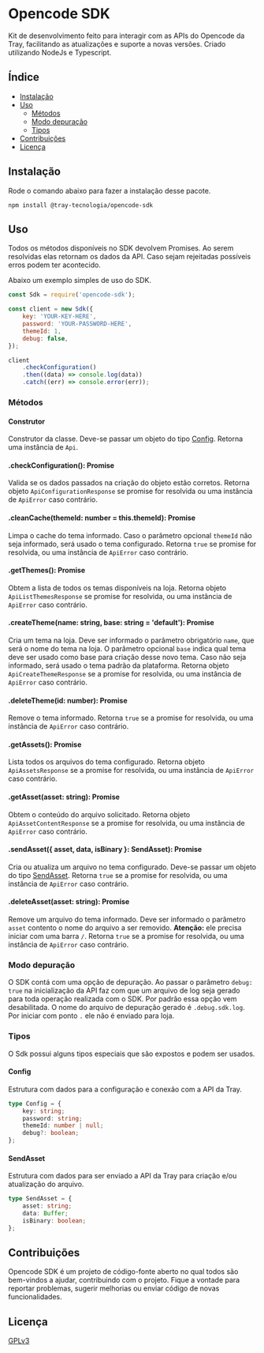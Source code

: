 # Opencode SDK

Kit de desenvolvimento feito para interagir com as APIs do Opencode da Tray, facilitando as atualizações e suporte a novas versões. Criado utilizando NodeJs e Typescript.

## Índice

-   [Instalação](#instalação)
-   [Uso](#uso)
    -   [Métodos](#métodos)
    -   [Modo depuração](#modo-depuração)
    -   [Tipos](#tipos)
-   [Contribuições](#contribuições)
-   [Licença](#licença)

## Instalação

Rode o comando abaixo para fazer a instalação desse pacote.

```shell
npm install @tray-tecnologia/opencode-sdk
```

## Uso

Todos os métodos disponíveis no SDK devolvem Promises. Ao serem resolvidas elas retornam os dados da API. Caso sejam rejeitadas possíveis erros podem ter acontecido.

Abaixo um exemplo simples de uso do SDK.

```js
const Sdk = require('opencode-sdk');

const client = new Sdk({
    key: 'YOUR-KEY-HERE',
    password: 'YOUR-PASSWORD-HERE',
    themeId: 1,
    debug: false,
});

client
    .checkConfiguration()
    .then((data) => console.log(data))
    .catch((err) => console.error(err));
```

### Métodos

#### Construtor

Construtor da classe. Deve-se passar um objeto do tipo [Config](#config). Retorna uma instância de `Api`.

#### .checkConfiguration(): Promise<ApiConfigurationResponse>

Valida se os dados passados na criação do objeto estão corretos. Retorna objeto `ApiConfigurationResponse` se promise for resolvida ou uma instância de `ApiError` caso contrário.

#### .cleanCache(themeId: number = this.themeId): Promise<boolean>

Limpa o cache do tema informado. Caso o parâmetro opcional `themeId` não seja informado, será usado o tema configurado. Retorna `true` se promise for resolvida, ou uma instância de `ApiError` caso contrário.

#### .getThemes(): Promise<ApiListThemesResponse>

Obtem a lista de todos os temas disponíveis na loja. Retorna objeto `ApiListThemesResponse` se promise for resolvida, ou uma instância de `ApiError` caso contrário.

#### .createTheme(name: string, base: string = 'default'): Promise<ApiCreateThemeResponse>

Cria um tema na loja. Deve ser informado o parâmetro obrigatório `name`, que será o nome do tema na loja. O parâmetro opcional `base` indica qual tema deve ser usado como base para criação desse novo tema. Caso não seja informado, será usado o tema padrão da plataforma. Retorna objeto `ApiCreateThemeResponse` se a promise for resolvida, ou uma instância de `ApiError` caso contrário.

#### .deleteTheme(id: number): Promise<boolean>

Remove o tema informado. Retorna `true` se a promise for resolvida, ou uma instância de `ApiError` caso contrário.

#### .getAssets(): Promise<ApiAssetsResponse>

Lista todos os arquivos do tema configurado. Retorna objeto `ApiAssetsResponse` se a promise for resolvida, ou uma instância de `ApiError` caso contrário.

#### .getAsset(asset: string): Promise<ApiAssetContentResponse>

Obtem o conteúdo do arquivo solicitado. Retorna objeto `ApiAssetContentResponse` se a promise for resolvida, ou uma instância de `ApiError` caso contrário.

#### .sendAsset({ asset, data, isBinary }: SendAsset): Promise<boolean>

Cria ou atualiza um arquivo no tema configurado. Deve-se passar um objeto do tipo [SendAsset](#sendasset). Retorna `true` se a promise for resolvida, ou uma instância de `ApiError` caso contrário.

#### .deleteAsset(asset: string): Promise<boolean>

Remove um arquivo do tema informado. Deve ser informado o parâmetro `asset` contento o nome do arquivo a ser removido. **Atenção:** ele precisa iniciar com uma barra `/`. Retorna `true` se a promise for resolvida, ou uma instância de `ApiError` caso contrário.

### Modo depuração

O SDK contá com uma opção de depuração. Ao passar o parâmetro `debug: true` na inicialização da API faz com que um arquivo de log seja gerado para toda operação realizada com o SDK. Por padrão essa opção vem desabilitada. O nome do arquivo de depuração gerado é `.debug.sdk.log`. Por iniciar com ponto `.` ele não é enviado para loja.

### Tipos

O Sdk possui alguns tipos especiais que são expostos e podem ser usados.

#### Config

Estrutura com dados para a configuração e conexão com a API da Tray.

```typescript
type Config = {
    key: string;
    password: string;
    themeId: number | null;
    debug?: boolean;
};
```

#### SendAsset

Estrutura com dados para ser enviado a API da Tray para criação e/ou atualização do arquivo.

```typescript
type SendAsset = {
    asset: string;
    data: Buffer;
    isBinary: boolean;
};
```

## Contribuições

Opencode SDK é um projeto de código-fonte aberto no qual todos são bem-vindos a ajudar, contribuindo com o projeto. Fique a vontade para reportar problemas, sugerir melhorias ou enviar código de novas funcionalidades.

## Licença

[GPLv3](license.md)
